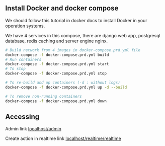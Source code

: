 ## Install Docker and docker compose

We should follow this tutorial in docker docs to install Docker in your operation systems.

We have 4 services in this compose, there are django web app, postgresql database, redis caching and server engine nginx.
```bash
# Build network from 4 images in docker-compose.prd.yml file
docker-compose -f docker-compose.prd.yml build
# Run containers
docker-compose -f docker-compose.prd.yml start
# To stop 
docker-compose -f docker-compose.prd.yml stop

# To re-build and up containers (-d : without logs)
docker-compose -f docker-compose.prd.yml up -d --build

# To remove non-running containers
docker-compose -f docker-compose.prd.yml down
```


## Accessing

Admin link [localhost/admin](localhost/admin)

Create action in realtime link [localhost/realtime/realtime](localhost/realtime/realtime)
